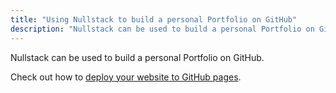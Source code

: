 ```yaml
---
title: "Using Nullstack to build a personal Portfolio on GitHub"
description: "Nullstack can be used to build a personal Portfolio on GitHub"
---
```

Nullstack can be used to build a personal Portfolio on GitHub.

Check out how to [deploy your website to GitHub pages](/how-to-deploy-to-github-pages).